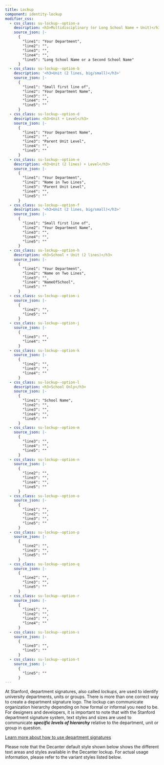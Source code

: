 ```yaml
---
title: Lockup
component: identity-lockup
modifier_css:
  - css_class: su-lockup--option-a
    description: <h3>Multidisciplinary (or Long School Name + Unit)</h3>
    source_json: |-
      {
        "line1": "Your Department",  
        "line2": "",
        "line3": "",
        "line4": "",
        "line5": "Long School Name or a Second School Name"
      }
  - css_class: su-lockup--option-b
    description: '<h3>Unit (2 lines, big/small)</h3>'
    source_json: |-
      {
        "line1": "Small first line of",
        "line2": "Your Department Name",
        "line3": "",
        "line4": "",
        "line5": ""
      }
  - css_class: su-lockup--option-d
    description: <h3>Unit + Level</h3>
    source_json: |-
      {
        "line1": "Your Department Name",
        "line2": "",
        "line3": "Parent Unit Level",
        "line4": "",
        "line5": ""
      }
  - css_class: su-lockup--option-e
    description: <h3>Unit (2 lines) + Level</h3>
    source_json: |-
      {
        "line1": "Your Department",
        "line2": "Name in Two Lines",
        "line3": "Parent Unit Level",
        "line4": "",
        "line5": ""
      }
  - css_class: su-lockup--option-f
    description: '<h3>Unit (2 lines, big/small)</h3>'
    source_json: |-
      {
        "line1": "Small first line of",
        "line2": "Your Department Name",
        "line3": "",
        "line4": "",
        "line5": ""
      }
  - css_class: su-lockup--option-h
    description: <h3>School + Unit (2 lines)</h3>
    source_json: |-
      {
        "line1": "Your Department",
        "line2": "Name on Two Lines",
        "line3": "",
        "line4": "NameOfSchool",
        "line5": ""
      }
  - css_class: su-lockup--option-i
    source_json: |-
      {
        "line2": "",
        "line5": ""
      }
  - css_class: su-lockup--option-j
    source_json: |-
      {
        "line3": "",
        "line4": ""
      }
  - css_class: su-lockup--option-k
    source_json: |-
      {
        "line2": "",
        "line3": "",
        "line4": ""
      }
  - css_class: su-lockup--option-l
    description: <h3>School Only</h3>
    source_json: |-
      {
        "line1": "School Name",
        "line2": "",
        "line3": "",
        "line4": "",
        "line5": ""
      }
  - css_class: su-lockup--option-m
    source_json: |-
      {
        "line3": "",
        "line4": "",
        "line5": ""
      }
  - css_class: su-lockup--option-n
    source_json: |-
      {
        "line2": "",
        "line3": "",
        "line4": "",
        "line5": ""
      }
  - css_class: su-lockup--option-o
    source_json: |-
      {
        "line1": "",
        "line2": "",
        "line3": "",
        "line5": ""
      }
  - css_class: su-lockup--option-p
    source_json: |-
      {
        "line2": "",
        "line3": "",
        "line5": ""
      }
  - css_class: su-lockup--option-q
    source_json: |-
      {
        "line2": "",
        "line3": "",
        "line5": ""
      }
  - css_class: su-lockup--option-r
    source_json: |-
      {
        "line1": "",
        "line2": "",
        "line3": "",
        "line4": ""
      }
  - css_class: su-lockup--option-s
    source_json: |-
      {
        "line3": "",
        "line5": ""
      }
  - css_class: su-lockup--option-t
    source_json: |-
      {
        "line5": ""
      }
---
```

At Stanford, department signatures, also called _lockups_, are used to identify university departments, units or groups. There is more than one correct way to create a department signature logo. The lockup can communicate organization hierarchy depending on how formal or informal you need to be. For designers and developers, it is important to note that with the Stanford department signature system, text styles and sizes are used to communicate **_specific levels of hierarchy_** relative to the department, unit or group in question.

[Learn more about how to use department signatures](https://identity.stanford.edu/department-branding.html)

Please note that the Decanter default style shown below shows the different text areas and styles available in the Decanter lockup. For actual usage information, please refer to the variant styles listed below.
